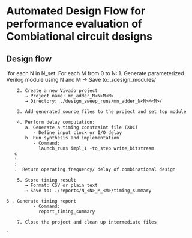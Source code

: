 # Automated Design Flow for performance evaluation of Combiational circuit designs  

 
## Design flow  
`for each N in N_set:
    For each M from 0 to N:
        1. Generate parameterized Verilog module using N and M
           → Save to: ./design_modules/

        2. Create a new Vivado project
           → Project name: mn_adder_N<N>M<M>
           → Directory: ./design_sweep_runs/mn_adder_N<N>M<M>/

        3. Add generated source files to the project and set top module

        4. Perform delay computation:
           a. Generate a timing constraint file (XDC)
              - Define input clock or I/O delay
           b. Run synthesis and implementation
              - Command:
                launch_runs impl_1 -to_step write_bitstream
	   c
	   :
	   :
	   .  Return operating frequency/ delay of combinational design
           
        5. Store timing result
           → Format: CSV or plain text
           → Save to: ./reports/N_<N>_M_<M>/timing_summary
	
	6 . Generate timing report
              - Command:
                report_timing_summary

        7. Close the project and clean up intermediate files
`
